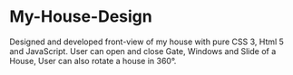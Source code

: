 # My-House-Design
Designed and developed front-view of my house with pure CSS 3, Html 5 and JavaScript. User can open and close Gate, Windows and Slide of a House, User can also rotate a house in 360°.
